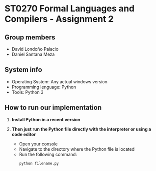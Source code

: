 # ST0270 Formal Languages and Compilers - Assignment 2

## Group members
- David Londoño Palacio
- Daniel Santana Meza

## System info
- Operating System: Any actual windows version
- Programming lenguage: Python
- Tools: Python 3

## How to run our implementation

1. **Install Python in a recent version** 

2. **Then just run the Python file directly with the interpreter or using a code editor**
    - Open your console
    - Navigate to the directory where the Python file is located
    - Run the following command:
        ```
        python filename.py
        ```

